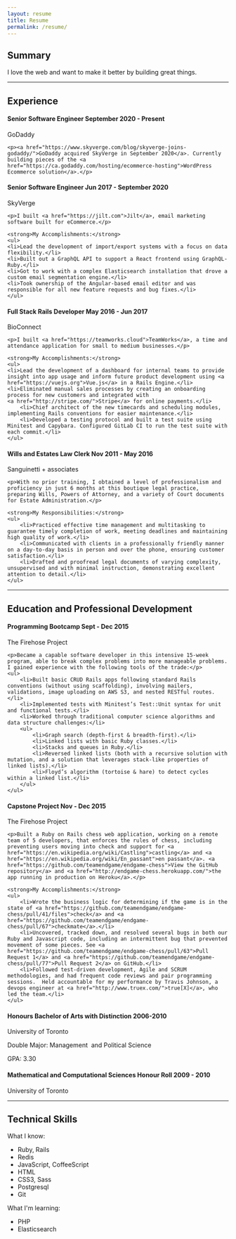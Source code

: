 ```yaml
---
layout: resume
title: Resume
permalink: /resume/
---
```


## Summary

I love the web and want to make it better by building great things.

<hr class="divider" />

## Experience

<div>
	<h4><strong>Senior Software Engineer</strong> <span class="pull-right">September 2020 - Present</span></h4>
	<p><span class="highlight-text">GoDaddy</span></p>
	
	<p><a href="https://www.skyverge.com/blog/skyverge-joins-godaddy/">GoDaddy acquired SkyVerge in September 2020</a>. Currently building pieces of the <a href="https://ca.godaddy.com/hosting/ecommerce-hosting">WordPress Ecommerce solution</a>.</p>
</div>
<div>
	<h4><strong>Senior Software Engineer</strong> <span class="pull-right">Jun 2017 - September 2020</span></h4>
	<p><span class="highlight-text">SkyVerge</span></p>
	
	<p>I built <a href="https://jilt.com">Jilt</a>, email marketing software built for eCommerce.</p>
	
	<strong>My Accomplishments:</strong>
	<ul>
	<li>Lead the development of import/export systems with a focus on data flexibility.</li>
	<li>Built out a GraphQL API to support a React frontend using GraphQL-Ruby.</li>
	<li>Got to work with a complex Elasticsearch installation that drove a custom email segmentation engine.</li>
	<li>Took ownership of the Angular-based email editor and was responsible for all new feature requests and bug fixes.</li>
	</ul>
</div>
<div>
	<h4><strong>Full Stack Rails Developer</strong> <span class="pull-right">May 2016 - Jun 2017</span></h4>
	<p><span class="highlight-text">BioConnect</span></p>
	
	<p>I built <a href="https://teamworks.cloud">TeamWorks</a>, a time and attendance application for small to medium businesses.</p>
	
	<strong>My Accomplishments:</strong>
	<ul>
    <li>Lead the development of a dashboard for internal teams to provide insight into app usage and inform future product development using <a href="https://vuejs.org">Vue.js</a> in a Rails Engine.</li>
    <li>Eliminated manual sales processes by creating an onboarding process for new customers and integrated with
    <a href="http://stripe.com/">Stripe</a> for online payments.</li>
		<li>Chief architect of the new timecards and scheduling modules, implementing Rails conventions for easier maintenance.</li>
		<li>Developed a testing protocol and built a test suite using Minitest and Capybara. Configured GitLab CI to run the test suite with each commit.</li>
	</ul>
</div>
<div> 
	<h4><strong>Wills and Estates Law Clerk</strong> <span class="pull-right">Nov 2011 - May 2016</span></h4>
	<p><span class="highlight-text">Sanguinetti + associates</span></p>

    <p>With no prior training, I obtained a level of professionalism and proficiency in just 6 months at this boutique legal practice, preparing Wills, Powers of Attorney, and a variety of Court documents for Estate Administration.</p>

    <strong>My Responsibilities:</strong>
    <ul>
    	<li>Practiced effective time management and multitasking to guarantee timely completion of work, meeting deadlines and maintaining high quality of work.</li>
    	<li>Communicated with clients in a professionally friendly manner on a day-to-day basis in person and over the phone, ensuring customer satisfaction.</li>
    	<li>Drafted and proofread legal documents of varying complexity, unsupervised and with minimal instruction, demonstrating excellent attention to detail.</li>
    </ul>

</div>

<hr class="divider" />
 
## Education and Professional Development
<div>
	<h4><strong>Programming Bootcamp</strong> <span class="pull-right">Sept - Dec 2015</span></h4>
	<p><span class="highlight-text">The Firehose Project</span></p>

    <p>Became a capable software developer in this intensive 15-week program, able to break complex problems into more manageable problems. I gained experience with the following tools of the trade:</p>
    <ul>
    	<li>Built basic CRUD Rails apps following standard Rails conventions (without using scaffolding), involving mailers, validations, image uploading on AWS S3, and nested RESTful routes.</li>
    	<li>Implemented tests with Minitest’s Test::Unit syntax for unit and functional tests.</li>
    	<li>Worked through traditional computer science algorithms and data structure challenges:</li>
    	<ul>
    		<li>Graph search (depth-first & breadth-first).</li>
    		<li>Linked lists with basic Ruby classes.</li>
    		<li>Stacks and queues in Ruby.</li>
    		<li>Reversed linked lists (both with a recursive solution with mutation, and a solution that leverages stack-like properties of linked lists).</li>
    		<li>Floyd’s algorithm (tortoise & hare) to detect cycles within a linked list.</li>
    	</ul>
    </ul>

</div>	
<div>
	<h4><strong>Capstone Project</strong> <span class="pull-right">Nov - Dec 2015</span></h4>
	<p><span class="highlight-text">The Firehose Project</span></p>

    <p>Built a Ruby on Rails chess web application, working on a remote team of 5 developers, that enforces the rules of chess, including preventing users moving into check and support for <a href="https://en.wikipedia.org/wiki/Castling">castling</a> and <a href="https://en.wikipedia.org/wiki/En_passant">en passant</a>. <a href="https://github.com/teamendgame/endgame-chess">View the GitHub repository</a> and <a href="http://endgame-chess.herokuapp.com/">the app running in production on Heroku</a>.</p>

    <strong>My Accomplishments:</strong>
    <ul>
    	<li>Wrote the business logic for determining if the game is in the state of <a href="https://github.com/teamendgame/endgame-chess/pull/41/files">check</a> and <a href="https://github.com/teamendgame/endgame-chess/pull/67">checkmate</a>.</li>
    	<li>Uncovered, tracked down, and resolved several bugs in both our Ruby and Javascript code, including an intermittent bug that prevented movement of some pieces. See <a href="https://github.com/teamendgame/endgame-chess/pull/63">Pull Request 1</a> and <a href="https://github.com/teamendgame/endgame-chess/pull/77">Pull Request 2</a> on GitHub.</li>
    	<li>Followed test-driven development, Agile and SCRUM methodologies, and had frequent code reviews and pair programming sessions.  Held accountable for my performance by Travis Johnson, a devops engineer at <a href="http://www.truex.com/">true[X]</a>, who led the team.</li>
    </ul>

</div>
<div>
	<h4><strong>Honours Bachelor of Arts with Distinction</strong> <span class="pull-right">2006-2010</span></h4>
	<p><span class="highlight-text">University of Toronto</span></p>
	<p>Double Major: Management  and Political Science</p>
	<p>GPA: 3.30</p>
</div>
<div>
	<h4><strong>Mathematical and Computational Sciences Honour Roll</strong> <span class="pull-right">2009 - 2010 </span></h4>
	<p><span class="highlight-text">University of Toronto</span></p>
</div>

<hr class="divider" />

## Technical Skills

<div class="flex-container">
	<div class="flex-child">
		<p>What I know:</p>
		<ul class="tech-skills">
			<li>Ruby, Rails</li>
			<li>Redis</li>
			<li>JavaScript, CoffeeScript</li>
			<li>HTML</li>
			<li>CSS3, Sass</li>
			<li>Postgresql</li>
			<li>Git</li>
		</ul>
	</div>
	<div class="flex-child">
		<p>What I'm learning:</p>
		<ul class="tech-skills">
			<li>PHP</li>
			<li>Elasticsearch</li>
		</ul>
	</div>
</div>
